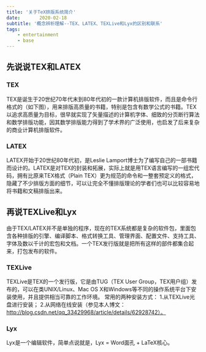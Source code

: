 ```yaml
---
title: '关于TeX排版系统简介'
date:       2020-02-18
subtitle: '概念辨析理解--TEX、LATEX、TEXLive和Lyx的区别和联系'
tags:
	- entertainment
	- base
---
```





## 先说说TEX和LATEX
### TEX
TEX是诞生于20世纪70年代末到80年代初的一款计算机排版软件，而且是命令行格式的（如下图），用来排版高质量的书籍，特别是包含有数学公式的书籍。TEX以追求高质量为目标，很早就实现了矢量描述的计算机字体、细致的分页断行算法和数学排版功能，因其数学排版能力得到了学术界的广泛使用，也启发了后来复杂的商业计算机排版软件。

### LATEX
LATEX开始于20世纪80年代初，是Leslie Lamport博士为了编写自己的一部书籍而设计的。LATEX是对TEX的封装和拓展，实际上就是用TEX语言编写的一组宏代码，拥有比原来TEX格式（Plain TEX）更为规范的命令和一整套预定义的格式，隐藏了不少排版方面的细节，可以让完全不懂排版理论的学者们也可以比较容易地将书籍和文稿排版出来。

## 再说TEXLive和Lyx

由于TEX/LATEX并不是单独的程序，现在的TEX系统都是复杂的软件包，里面包含各种排版的引擎、编译脚本、格式转换工具、管理界面、配置文件、支持工具、字体及数以千计的宏包和文档。一个TEX发行版就是把所有这样的部件都集合起来，打包发布的软件。

### TEXLive
TEXLive是TEX的一个发行版，它是由TUG（TEX User Group，TEX用户组）发布的，可以在类UNIX/Linux、Mac OS X和Windows等不同的操作系统平台下安装使用，并且提供相当可靠的工作环境。
常用的两种安装方式：
1.从TEXLive光盘进行安装；
2.从网络在线安装（参见本人博文：http://blog.csdn.net/qq_33429968/article/details/62928742）。

### Lyx
Lyx是一个编辑软件，简单点说就是，Lyx = Word面孔 + LaTeX核心。